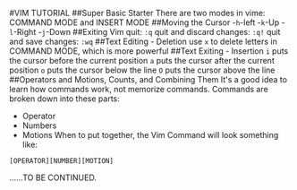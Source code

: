 #VIM TUTORIAL
##Super Basic Starter
There are two modes in vime: COMMAND MODE and INSERT MODE
##Moving the Cursor
-`h`-left
-`k`-Up
-`l`-Right
-`j`-Down
##Exiting Vim
quit: `:q`
quit and discard changes: `:q!`
quit and save changes: `:wq`
##Text Editing - Deletion
use `x` to delete letters in COMMAND MODE, which is more powerful
##Text Exiting - Insertion
`i` puts the cursor before the current position
`a` puts the cursor after the current position
`o` puts the cursor below the line
`O` puts the cursor above the line
##Operators and Motions, Counts, and Combining Them
It's a good idea to learn how commands work, not memorize commands. Commands are broken down into these parts:
- Operator
- Numbers
- Motions
When to put together, the Vim Command will look something like:
```
[OPERATOR][NUMBER][MOTION]
```
......TO BE CONTINUED.
```
